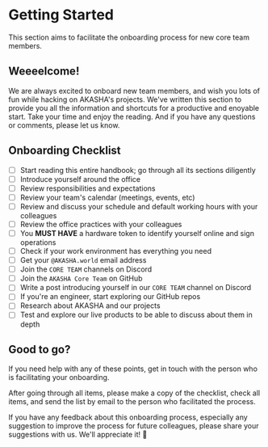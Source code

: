 # Getting Started

This section aims to facilitate the onboarding process for new core team members.

## Weeeelcome!

We are always excited to onboard new team members, and wish you lots of fun while hacking on AKASHA's projects. We've written this section to provide you all the information and shortcuts for a productive and enoyable start. Take your time and enjoy the reading. And if you have any questions or comments, please let us know.

## Onboarding Checklist

- [ ] Start reading this entire handbook; go through all its sections diligently
- [ ] Introduce yourself around the office
- [ ] Review responsibilities and expectations
- [ ] Review your team's calendar (meetings, events, etc)
- [ ] Review and discuss your schedule and default working hours with your colleagues
- [ ] Review the office practices with your colleagues
- [ ] You **MUST HAVE** a hardware token to identify yourself online and sign operations
- [ ] Check if your work environment has everything you need
- [ ] Get your `@AKASHA.world` email address
- [ ] Join the `CORE TEAM` channels on Discord
- [ ] Join the `AKASHA Core Team` on GitHub
- [ ] Write a post introducing yourself in our `CORE TEAM` channel on Discord
- [ ] If you're an engineer, start exploring our GitHub repos 
- [ ] Research about AKASHA and our projects 
- [ ] Test and explore our live products to be able to discuss about them in depth

## Good to go? 
If you need help with any of these points, get in touch with the person who is facilitating your onboarding.

After going through all items, please make a copy of the checklist, check all items, and send the list by email to the person who facilitated the process. 

If you have any feedback about this onboarding process, especially any suggestion to improve the process for future colleagues, please share your suggestions with us. We'll appreciate it! :pray:
